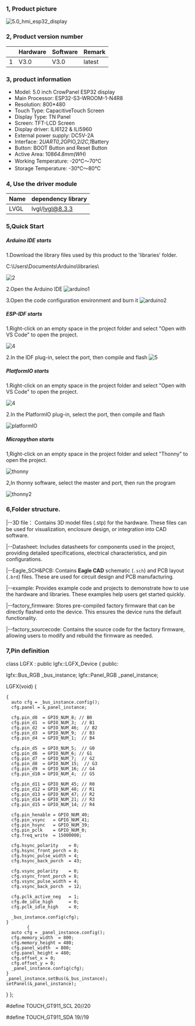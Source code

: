 ### 1, Product picture

![5.0_hmi_esp32_display](./5.0_hmi_esp32_display.png)

### 2, Product version number

|      | Hardware | Software | Remark |
| ---- | -------- | -------- | ------ |
| 1    | V3.0     | V3.0     | latest |

### 3, product information

- Model: 5.0 inch CrowPanel ESP32 display
- Main Processor: ESP32-S3-WROOM-1-N4R8
- Resolution: 800*480
- Touch Type: CapacitiveTouch Screen
- Display Type: TN Panel
- Screen: TFT-LCD Screen
- Display driver: ILI6122 & ILI5960
- External power supply: DC5V-2A
- Interface: 2*UART0,2*GPIO,2*I2C,1*Battery
- Button: BOOT Button and Reset Button
- Active Area: 108*64.8mm(W*H)
- Working Temperature: -20℃～70℃
- Storage Temperature: -30℃～80℃

### 4, Use the driver module

| Name | dependency library |
| ---- | ------------------ |
| LVGL | lvgl/lvgl@8.3.3    |

### 5,Quick Start

##### Arduino IDE starts

1.Download the library files used by this product to the 'libraries' folder.

C:\Users\Documents\Arduino\libraries\

![2](https://github.com/user-attachments/assets/86c568bb-3921-4a07-ae91-62d7ce752e50)



2.Open the Arduino IDE
![arduino1](https://github.com/user-attachments/assets/53a44b6e-cf7e-4a7d-8f2d-00c37cb20729)



3.Open the code configuration environment and burn it
![arduino2](https://github.com/user-attachments/assets/e478382b-985e-492d-ab27-11ebc96a9724)



##### ESP-IDF starts

1.Right-click on an empty space in the project folder and select "Open with VS Code" to open the project.



![4](https://github.com/user-attachments/assets/a842ad62-ed8b-49c0-bfda-ee39102da467)

2.In the IDF plug-in, select the port, then compile and flash
![5](https://github.com/user-attachments/assets/76b6182f-0998-4496-920d-d262a5142df3)



##### PlatformIO starts

1.Right-click on an empty space in the project folder and select "Open with VS Code" to open the project.

![4](https://github.com/user-attachments/assets/a842ad62-ed8b-49c0-bfda-ee39102da467)

2.In the PlatformIO plug-in, select the port, then compile and flash

![platformIO](./platformIO.jpg)

##### Micropython starts

1,Right-click on an empty space in the project folder and select "Thonny" to open the project.

![thonny](./thonny.jpg)

2,In thonny software, select the master and port, then run the program

![thonny2](./thonny2.jpg)

### 6,Folder structure.

|--3D file： Contains 3D model files (.stp) for the hardware. These files can be used for visualization, enclosure design, or integration into CAD software.

|--Datasheet: Includes datasheets for components used in the project, providing detailed specifications, electrical characteristics, and pin configurations.

|--Eagle_SCH&PCB: Contains **Eagle CAD** schematic (`.sch`) and PCB layout (`.brd`) files. These are used for circuit design and PCB manufacturing.

|--example: Provides example code and projects to demonstrate how to use the hardware and libraries. These examples help users get started quickly.

|--factory_firmware: Stores pre-compiled factory firmware that can be directly flashed onto the device. This ensures the device runs the default functionality.

|--factory_sourcecode: Contains the source code for the factory firmware, allowing users to modify and rebuild the firmware as needed.

### 7,Pin definition

class LGFX : public lgfx::LGFX_Device
{
public:

  lgfx::Bus_RGB     _bus_instance;
  lgfx::Panel_RGB   _panel_instance;

  LGFX(void)
  {


    {
      auto cfg = _bus_instance.config();
      cfg.panel = &_panel_instance;
    
      cfg.pin_d0  = GPIO_NUM_8; // B0
      cfg.pin_d1  = GPIO_NUM_3;  // B1
      cfg.pin_d2  = GPIO_NUM_46;  // B2
      cfg.pin_d3  = GPIO_NUM_9;  // B3
      cfg.pin_d4  = GPIO_NUM_1;  // B4
    
      cfg.pin_d5  = GPIO_NUM_5;  // G0
      cfg.pin_d6  = GPIO_NUM_6; // G1
      cfg.pin_d7  = GPIO_NUM_7;  // G2
      cfg.pin_d8  = GPIO_NUM_15;  // G3
      cfg.pin_d9  = GPIO_NUM_16; // G4
      cfg.pin_d10 = GPIO_NUM_4;  // G5
    
      cfg.pin_d11 = GPIO_NUM_45; // R0
      cfg.pin_d12 = GPIO_NUM_48; // R1
      cfg.pin_d13 = GPIO_NUM_47; // R2
      cfg.pin_d14 = GPIO_NUM_21; // R3
      cfg.pin_d15 = GPIO_NUM_14; // R4
    
      cfg.pin_henable = GPIO_NUM_40;
      cfg.pin_vsync   = GPIO_NUM_41;
      cfg.pin_hsync   = GPIO_NUM_39;
      cfg.pin_pclk    = GPIO_NUM_0;
      cfg.freq_write  = 15000000;
    
      cfg.hsync_polarity    = 0;
      cfg.hsync_front_porch = 8;
      cfg.hsync_pulse_width = 4;
      cfg.hsync_back_porch  = 43;
    
      cfg.vsync_polarity    = 0;
      cfg.vsync_front_porch = 8;
      cfg.vsync_pulse_width = 4;
      cfg.vsync_back_porch  = 12;
    
      cfg.pclk_active_neg   = 1;
      cfg.de_idle_high      = 0;
      cfg.pclk_idle_high    = 0;
    
      _bus_instance.config(cfg);
    }
            {
      auto cfg = _panel_instance.config();
      cfg.memory_width  = 800;
      cfg.memory_height = 480;
      cfg.panel_width  = 800;
      cfg.panel_height = 480;
      cfg.offset_x = 0;
      cfg.offset_y = 0;
      _panel_instance.config(cfg);
    }
    _panel_instance.setBus(&_bus_instance);
    setPanel(&_panel_instance);

  }
};

\#define TOUCH_GT911_SCL 20//20 

#define TOUCH_GT911_SDA 19//19
